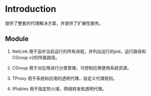 # Introduction
提供了整套的代理解决方案，并提供了扩展性服务。

## Module

1. NetLink
用于监听当前运行的所有进程，并列出运行的pid，运行路径和CGroup v2的所属路径。

2. CGroup
用于对应用进行分类管理，可控制应用使用系统资源。

3. TProxy
用于系统和应用的透明代理，自定义代理规则。

4. IPtables
用于指定防火墙，网络转发和透明代理。